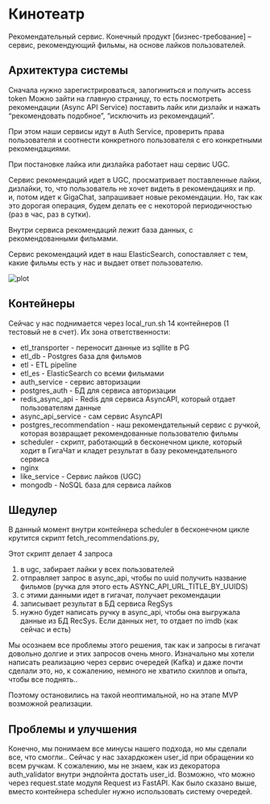 # Кинотеатр

Рекомендательный сервис. 
Конечный продукт [бизнес-требование] – сервис, рекомендующий фильмы, на основе лайков пользователей.

## Архитектура системы 

Сначала нужно зарегистрироваться, залогиниться и получить access token
Можно зайти на главную страницу, то есть посмотреть рекомендации (Async API Service)
поставить лайк или дизлайк и нажать “рекомендовать подобное”, “исключить из рекомендаций”. 

При этом наши сервисы идут в Auth Service, проверить права пользователя и соотнести конкретного пользователя с его конкретными рекомендациями. 

При постановке лайка или дизлайка работает наш сервис UGC. 

Сервис рекомендаций идет в UGC, просматривает поставленные лайки, дизлайки, то, что пользователь не хочет видеть в рекомендациях и пр. и, потом идет к GigaChat, запрашивает новые рекомендации. 
Но, так как это дорогая операция, будем делать ее с некоторой периодичностью (раз в час, раз в сутки). 

Внутри сервиса рекомендаций лежит база данных, с рекомендованными фильмами. 

Сервис рекомендаций идет в наш ElasticSearch, сопоставляет с тем, какие фильмы есть у нас и выдает ответ пользователю. 

![plot](architecture.png)

## Контейнеры

Сейчас у нас поднимается через local_run.sh 14 контейнеров (1 тестовый не в счет). 
Их зона ответственности:
* etl_transporter - переносит данные из sqllite в PG
* etl_db - Postgres база для фильмов
* etl - ETL pipeline
* etl_es - ElasticSearch со всеми фильмами
* auth_service - сервис авторизации
* postgres_auth - БД для сервиса авторизации
* redis_async_api - Redis для сервиса AsyncAPI, который отдает пользователям данные
* async_api_service - сам сервис AsyncAPI
* postgres_recommendation - наш рекомендательный сервис с ручкой, которая возвращает рекомендованные пользователю фильмы
* scheduler - скрипт, работающий в бесконечном цикле, который ходит в ГигаЧат и кладет результат в базу рекомендательного сервиса
* nginx
* like_service - Сервис лайков (UGC)
* mongodb - NoSQL база для сервиса лайков

## Шедулер

В данный момент внутри контейнера scheduler в бесконечном цикле крутится скрипт fetch_recommendations.py,

Этот скрипт делает 4 запроса
1. в ugc, забирает лайки у всех пользователей
2. отправляет запрос в async_api, чтобы по uuid получить название фильмов (ручка для этого есть ASYNC_API_URL_TITLE_BY_UUIDS)
3. с этими данными идет в гигачат, получает рекомендации
4. записывает результат в БД сервиса RegSys
5. нужно будет написать ручку в async_api, чтобы она выгружала данные из БД RecSys. Если данных нет, то отдает по imdb (как сейчас и есть)

Мы осознаем все проблемы этого решения, так как и запросы в гигачат довольно долгие и этих запросов очень много. 
Изначально мы хотели написать реализацию через сервис очередей (Kafka) и даже почти сделали это, но, к сожалению, немного не хватило скиллов и опыта, чтобы все поднять.. 

Поэтому остановились на такой неоптимальной, но на этапе MVP возможной реализации. 

## Проблемы и улучшения

Конечно, мы понимаем все минусы нашего подхода, но мы сделали все, что смогли.. 
Сейчас у нас захардкожен user_id при обращении ко всем ручкам. К сожалению, мы не знаем, как из декоратора auth_validator внутри эндпойнта достать user_id. Возможно, что можно через request.state модуля Request из FastAPI. 
Как было сказано выше, вместо контейнера scheduler нужно использовать систему очередей. 

